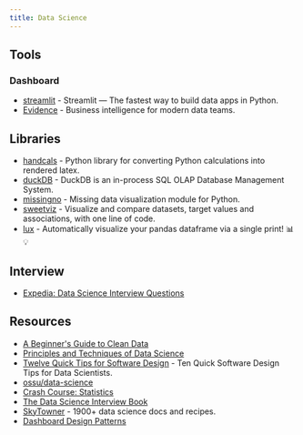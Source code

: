 ```yaml
---
title: Data Science
---
```


## Tools

### Dashboard

- [streamlit](https://github.com/streamlit/streamlit) - Streamlit — The fastest way to build data apps in Python.
- [Evidence](https://evidence.dev/) - Business intelligence for modern data teams.

## Libraries

- [handcals](https://github.com/connorferster/handcalcs) - Python library for converting Python calculations into rendered latex.
- [duckDB](https://github.com/duckdb/duckdb) - DuckDB is an in-process SQL OLAP Database Management System.
- [missingno](https://github.com/ResidentMario/missingno) - Missing data visualization module for Python.
- [sweetviz](https://github.com/fbdesignpro/sweetviz) - Visualize and compare datasets, target values and associations, with one line of code.
- [lux](https://github.com/lux-org/lux) - Automatically visualize your pandas dataframe via a single print! 📊 💡

## Interview

- [Expedia: Data Science Interview Questions](https://interviewleaks.medium.com/expedia-leaked-data-science-interview-questions-f779de41a0a)

## Resources

- [A Beginner's Guide to Clean Data](https://b-greve.gitbook.io/beginners-guide-to-clean-data/)
- [Principles and Techniques of Data Science](http://www.textbook.ds100.org/intro.html)
- [Twelve Quick Tips for Software Design](https://github.com/gvwilson/12-design) - Ten Quick Software Design Tips for Data Scientists.
- [ossu/data-science](https://github.com/ossu/data-science)
- [Crash Course: Statistics](https://www.youtube.com/playlist?list=PL8dPuuaLjXtNM_Y-bUAhblSAdWRnmBUcr)
- [The Data Science Interview Book](https://dipranjan.github.io/dsinterviewqns/intro.html)
- [SkyTowner](https://www.skytowner.com/) - 1900+ data science docs and recipes.
- [Dashboard Design Patterns](https://dashboarddesignpatterns.github.io/)
